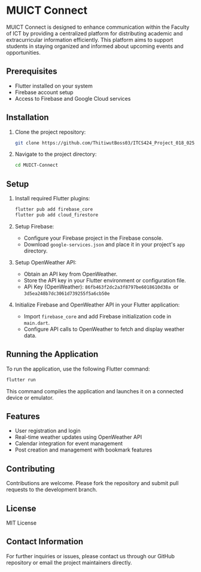 # MUICT Connect

MUICT Connect is designed to enhance communication within the Faculty of ICT by providing a centralized platform for distributing academic and extracurricular information efficiently. This platform aims to support students in staying organized and informed about upcoming events and opportunities.

## Prerequisites

- Flutter installed on your system
- Firebase account setup
- Access to Firebase and Google Cloud services

## Installation

1. Clone the project repository:
   ```bash
   git clone https://github.com/ThitiwutBoss03/ITCS424_Project_018_025_079_215.git
   ```
2. Navigate to the project directory:
   ```bash
   cd MUICT-Connect
   ```

## Setup

1. Install required Flutter plugins:
   ```bash
   flutter pub add firebase_core
   flutter pub add cloud_firestore
   ```

2. Setup Firebase:
   - Configure your Firebase project in the Firebase console.
   - Download `google-services.json` and place it in your project's `app` directory.

3. Setup OpenWeather API:
   - Obtain an API key from OpenWeather.
   - Store the API key in your Flutter environment or configuration file.
   - APi Key (OpenWeather):  ```86fb463f2dc2a3f8797be6018610d38a ```or ```3d5ea248b7dc3061d739255f5a6cb50e```

4. Initialize Firebase and OpenWeather API in your Flutter application:
   - Import `firebase_core` and add Firebase initialization code in `main.dart`.
   - Configure API calls to OpenWeather to fetch and display weather data.

## Running the Application

To run the application, use the following Flutter command:
```bash
flutter run
```

This command compiles the application and launches it on a connected device or emulator.

## Features

- User registration and login
- Real-time weather updates using OpenWeather API
- Calendar integration for event management
- Post creation and management with bookmark features

## Contributing

Contributions are welcome. Please fork the repository and submit pull requests to the development branch.

## License

MIT License


## Contact Information

For further inquiries or issues, please contact us through our GitHub repository or email the project maintainers directly.


